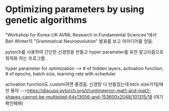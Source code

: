 # Optimizing parameters by using genetic algorithms

"Workshop for Korea-UK AI/ML Research in Fundamental Sciences"에서
Ben Winter의 "Grammatical Neuroevolution" 발표를 보고 아이디어를 얻음.

pytorch를 사용하여 간단한 신경망을 만들고 hyper parameter를 유전 알고리즘으로  최적화 하는 프로그램.

hyper parameter for optimization
--> # of hidden layers, activation function, # of epochs, batch size, learning rate with scheduler

activation function도 custom하면 좋겠음.
신경망 다 만들었는데 btch size가1일때만 돌아
-->https://discuss.pytorch.org/t/runtimeerror-mat1-and-mat2-shapes-cannot-be-multiplied-64x13056-and-153600x2048/101315/18   (여기확인해봐)



